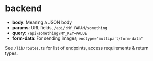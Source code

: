 # backend

- **body**: Meaning a JSON body
- **params**: URL fields, `/api/:MY_PARAM/something`
- **query**: `/api/something?MY_KEY=VALUE`
- **form-data**: For sending images; `enctype="multipart/form-data"`

See `/lib/routes.ts` for list of endpoints, access requirements & return types.
